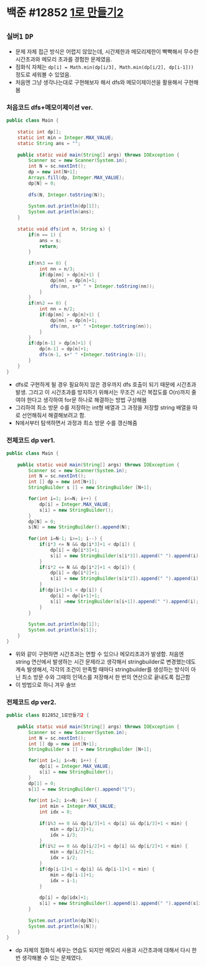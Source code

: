 # 백준 #12852 [1로 만들기2](https://www.acmicpc.net/problem/12852)
`실버1` `DP`
---
- 문제 자체 접근 방식은 어렵지 않았는데, 시간제한과 메모리제한이 빡빡해서 무수한 시간초과와 메모리 초과를 경험한 문제였음.
- 점화식 자체는 `dp[i] = Math.min(dp[i/3], Math.min(dp[i/2], dp[i-1]))` 정도로 세워볼 수 있었음. 
- 처음엔 그냥 생각나는대로 구현해보자 해서 dfs와 메모이제이션을 활용해서 구현해봄

### 처음코드 dfs+메모이제이션 ver.
```java
public class Main {
	
	static int dp[];
	static int min = Integer.MAX_VALUE;
	static String ans = "";
	
	public static void main(String[] args) throws IOException {
		Scanner sc = new Scanner(System.in);
		int N = sc.nextInt();
		dp = new int[N+1];
		Arrays.fill(dp, Integer.MAX_VALUE);
		dp[N] = 0;
		
		dfs(N, Integer.toString(N));
		
		System.out.println(dp[1]);
		System.out.println(ans);
	}
	
	static void dfs(int n, String s) {
		if(n == 1) {
			ans = s;
			return;
		}
		
		if(n%3 == 0) {
			int nn = n/3;
			if(dp[nn] > dp[n]+1) {
				dp[nn] = dp[n]+1;
				dfs(nn, s+" " + Integer.toString(nn));
			}
		}
		if(n%2 == 0) {
			int nn = n/2;
			if(dp[nn] > dp[n]+1) {
				dp[nn] = dp[n]+1;
				dfs(nn, s+" " +Integer.toString(nn));
			}
		}
		if(dp[n-1] > dp[n]+1) {
			dp[n-1] = dp[n]+1;
			dfs(n-1, s+" " +Integer.toString(n-1));
		}
	}
}
```

- dfs로 구현하게 될 경우 필요하지 않은 경우까지 dfs 호출이 되기 때문에 시간초과 발생. 그리고 이 시간초과를 방지하기 위해서는 무조건 시간 복잡도를 O(n)까지 줄여야 한다고 생각하여 for문 하나로 해결하는 방법 구상해봄
- 그리하여 최소 방문 수를 저장하는 int형 배열과 그 과정을 저장할 string 배열을 따로 선언해줘서 해결해보려고 함.
- N에서부터 탐색하면서 과정과 최소 방문 수를 갱신해줌
### 전체코드 dp ver1.
```java
public class Main {
	
	public static void main(String[] args) throws IOException {
		Scanner sc = new Scanner(System.in);
		int N = sc.nextInt();
		int [] dp = new int[N+1];
		StringBuilder s [] = new StringBuilder [N+1];

		for(int i=1; i<=N; i++) {
			dp[i] = Integer.MAX_VALUE;
			s[i] = new StringBuilder();
		}
		dp[N] = 0;
		s[N] = new StringBuilder().append(N);
		
		for(int i=N-1; i>=1; i--) {
			if(i*3 <= N && dp[i*3]+1 < dp[i]) {
				dp[i] = dp[i*3]+1;
				s[i] = new StringBuilder(s[i*3]).append(" ").append(i);
			}
			if(i*2 <= N && dp[i*2]+1 < dp[i]) {
				dp[i] = dp[i*2]+1;
				s[i] = new StringBuilder(s[i*2]).append(" ").append(i);
			}
			if(dp[i+1]+1 < dp[i]) {
				dp[i] = dp[i+1]+1;
				s[i] =new StringBuilder(s[i+1]).append(" ").append(i);
			}
		}
		
		System.out.println(dp[1]);
		System.out.println(s[1]);
	}
}
```
- 위와 같이 구현하면 시간초과는 면할 수 있으나 메모리초과가 발생함. 처음엔 string 연산에서 발생하는 시간 문제라고 생각해서 stringbuilder로 변경했는데도 계속 발생해서, 각각의 조건이 만족할 때마다 stringbuilder를 생성하는 방식이 아닌 최소 방문 수와 그때의 인덱스를 저장해서 한 번의 연산으로 끝내도록 접근함
- 이 방법으로 하니 겨우 솔브
### 전체코드 dp ver2.
```java
public class B12852_1로만들기2 {
	
	public static void main(String[] args) throws IOException {
		Scanner sc = new Scanner(System.in);
		int N = sc.nextInt();
		int [] dp = new int[N+1];
		StringBuilder s [] = new StringBuilder [N+1];

		for(int i=1; i<=N; i++) {
			dp[i] = Integer.MAX_VALUE;
			s[i] = new StringBuilder();
		}
		dp[1] = 0;
		s[1] = new StringBuilder().append("1");
		
		for(int i=2; i<=N; i++) {
			int min = Integer.MAX_VALUE;
			int idx = 0;
			
			if(i%3 == 0 && dp[i/3]+1 < dp[i] && dp[i/3]+1 < min) {
				min = dp[i/3]+1;
				idx = i/3;
			}
			if(i%2 == 0 && dp[i/2]+1 < dp[i] && dp[i/2]+1 < min) {
				min = dp[i/2]+1;
				idx = i/2;
			}
			if(dp[i-1]+1 < dp[i] && dp[i-1]+1 < min) {
				min = dp[i-1]+1;
				idx = i-1;
			}
			
			dp[i] = dp[idx]+1;
			s[i] = new StringBuilder().append(i).append(" ").append(s[idx]);
		}
		
		System.out.println(dp[N]);
		System.out.println(s[N]);
	}
}

```
- dp 자체의 점화식 세우는 연습도 되지만 메모리 사용과 시간초과에 대해서 다시 한 번 생각해볼 수 있는 문제였다.
